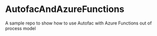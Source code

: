 # AutofacAndAzureFunctions
A sample repo to show how to use Autofac with Azure Functions out of process model
